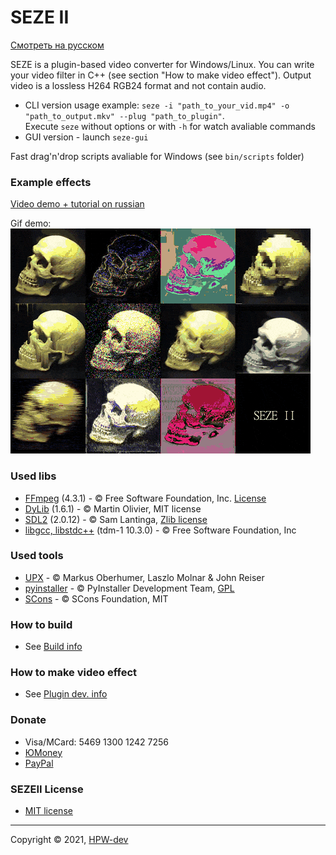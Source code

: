 # SEZE II
[Смотреть на русском](README_RU.md)

SEZE is a plugin-based video converter for Windows/Linux. You can write your video filter in C++ (see section "How to make video effect"). Output video is a lossless H264 RGB24 format and not contain audio.
+ CLI version usage example: ```seze -i "path_to_your_vid.mp4" -o "path_to_output.mkv" --plug "path_to_plugin"```.\
Execute ```seze``` without options or with ```-h``` for watch avaliable commands
+ GUI version - launch ```seze-gui```

Fast drag'n'drop scripts avaliable for Windows (see ```bin/scripts``` folder)
### Example effects
[Video demo + tutorial on russian](https://youtu.be/Knt6QhNY00c)

Gif demo:\
![](resources/SEZEII.gif)
### Used libs
+ [FFmpeg](https://github.com/FFmpeg/FFmpeg) (4.3.1) - © Free Software Foundation, Inc. [License](https://github.com/FFmpeg/FFmpeg/blob/master/LICENSE.md)
+ [DyLib](https://github.com/tocola/DyLib) (1.6.1) - © Martin Olivier, MIT license
+ [SDL2](https://www.libsdl.org) (2.0.12) - © Sam Lantinga, [Zlib license](https://www.zlib.net/zlib_license.html)
+ [libgcc, libstdc++](http://fsf.org/) (tdm-1 10.3.0) - © Free Software Foundation, Inc
### Used tools
+ [UPX](https://upx.github.io) - © Мarkus Oberhumer, Laszlo Molnar & John Reiser
+ [pyinstaller](https://www.pyinstaller.org/) - © PyInstaller Development Team, [GPL](https://www.pyinstaller.org/license.html)
+ [SCons](https://scons.org/) - © SCons Foundation, MIT
### How to build
* See [Build info](resources/how2build.md)
### How to make video effect
* See [Plugin dev. info](resources/how2plugin.md)
### Donate
* Visa/MCard: 5469 1300 1242 7256
* [ЮMoney](yoomoney.ru/to/410017516566873)
* [PayPal](paypal.me/AtariSMN81)
### SEZEII License
* [MIT license](LICENSE)
***
Copyright © 2021, [HPW-dev](mailto:hpwdev0@gmail.com)
